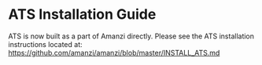 ATS Installation Guide
==================================

ATS is now built as a part of Amanzi directly.  Please see the ATS installation instructions located at: https://github.com/amanzi/amanzi/blob/master/INSTALL_ATS.md
